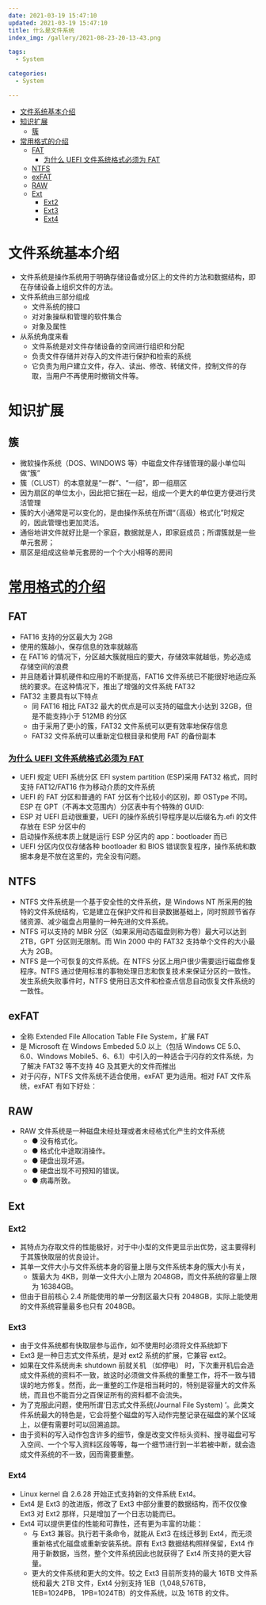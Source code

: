 ```yaml
---
date: 2021-03-19 15:47:10
updated: 2021-03-19 15:47:10
title: 什么是文件系统
index_img: /gallery/2021-08-23-20-13-43.png

tags:
  - System

categories:
  - System

---
```


- [文件系统基本介绍](#文件系统基本介绍)
- [知识扩展](#知识扩展)
  - [簇](#簇)
- [常用格式的介绍](#常用格式的介绍)
  - [FAT](#fat)
    - [为什么 UEFI 文件系统格式必须为 FAT](#为什么-uefi-文件系统格式必须为-fat)
  - [NTFS](#ntfs)
  - [exFAT](#exfat)
  - [RAW](#raw)
  - [Ext](#ext)
    - [Ext2](#ext2)
    - [Ext3](#ext3)
    - [Ext4](#ext4)

# 文件系统基本介绍

- 文件系统是操作系统用于明确存储设备或分区上的文件的方法和数据结构，即在存储设备上组织文件的方法。
- 文件系统由三部分组成
  - 文件系统的接口
  - 对对象操纵和管理的软件集合
  - 对象及属性
- 从系统角度来看
  - 文件系统是对文件存储设备的空间进行组织和分配
  - 负责文件存储并对存入的文件进行保护和检索的系统
  - 它负责为用户建立文件，存入、读出、修改、转储文件，控制文件的存取，当用户不再使用时撤销文件等。

# 知识扩展

## 簇

- 微软操作系统（DOS、WINDOWS 等）中磁盘文件存储管理的最小单位叫做“簇”
- 簇（CLUST）的本意就是“一群”、“一组”，即一组扇区
- 因为扇区的单位太小，因此把它捆在一起，组成一个更大的单位更方便进行灵活管理
- 簇的大小通常是可以变化的，是由操作系统在所谓“（高级）格式化”时规定的，因此管理也更加灵活。
- 通俗地讲文件就好比是一个家庭，数据就是人，即家庭成员；所谓簇就是一些单元套房；
- 扇区是组成这些单元套房的一个个大小相等的房间

# [常用格式的介绍](https://baike.baidu.com/item/%E6%96%87%E4%BB%B6%E7%B3%BB%E7%BB%9F/4827215)

## FAT

- FAT16 支持的分区最大为 2GB
- 使用的簇越小，保存信息的效率就越高
- 在 FAT16 的情况下，分区越大簇就相应的要大，存储效率就越低，势必造成存储空间的浪费
- 并且随着计算机硬件和应用的不断提高，FAT16 文件系统已不能很好地适应系统的要求。在这种情况下，推出了增强的文件系统 FAT32
- FAT32 主要具有以下特点
  - 同 FAT16 相比 FAT32 最大的优点是可以支持的磁盘大小达到 32GB，但是不能支持小于 512MB 的分区
  - 由于采用了更小的簇，FAT32 文件系统可以更有效率地保存信息
  - FAT32 文件系统可以重新定位根目录和使用 FAT 的备份副本

### [为什么 UEFI 文件系统格式必须为 FAT](https://zhuanlan.zhihu.com/p/25992179)

- UEFI 规定 UEFI 系统分区 EFI system partition (ESP)采用 FAT32 格式，同时支持 FAT12/FAT16 作为移动介质的文件系统
- UEFI 的 FAT 分区和普通的 FAT 分区有个比较小的区别，即 OSType 不同。ESP 在 GPT（不再本文范围内）分区表中有个特殊的 GUID:
- ESP 对 UEFI 启动很重要，UEFI 的操作系统引导程序是以后缀名为.efi 的文件存放在 ESP 分区中的
- 启动操作系统本质上就是运行 ESP 分区内的 app：bootloader 而已
- UEFI 分区内仅仅存储各种 bootloader 和 BIOS 错误恢复程序，操作系统和数据本身是不放在这里的，完全没有问题。

## NTFS

- NTFS 文件系统是一个基于安全性的文件系统，是 Windows NT 所采用的独特的文件系统结构，它是建立在保护文件和目录数据基础上，同时照顾节省存储资源、减少磁盘占用量的一种先进的文件系统。
- NTFS 可以支持的 MBR 分区（如果采用动态磁盘则称为卷）最大可以达到 2TB，GPT 分区则无限制。而 Win 2000 中的 FAT32 支持单个文件的大小最大为 2GB。
- NTFS 是一个可恢复的文件系统。在 NTFS 分区上用户很少需要运行磁盘修复程序。NTFS 通过使用标准的事物处理日志和恢复技术来保证分区的一致性。发生系统失败事件时，NTFS 使用日志文件和检查点信息自动恢复文件系统的一致性。

## exFAT

- 全称 Extended File Allocation Table File System，扩展 FAT
- 是 Microsoft 在 Windows Embeded 5.0 以上（包括 Windows CE 5.0、6.0、Windows Mobile5、6、6.1）中引入的一种适合于闪存的文件系统，为了解决 FAT32 等不支持 4G 及其更大的文件而推出
- 对于闪存，NTFS 文件系统不适合使用，exFAT 更为适用。相对 FAT 文件系统，exFAT 有如下好处：

## RAW

- RAW 文件系统是一种磁盘未经处理或者未经格式化产生的文件系统
  - ● 没有格式化。
  - ● 格式化中途取消操作。
  - ● 硬盘出现坏道。
  - ● 硬盘出现不可预知的错误。
  - ● 病毒所致。

## Ext

### Ext2

- 其特点为存取文件的性能极好，对于中小型的文件更显示出优势，这主要得利于其簇快取层的优良设计。
- 其单一文件大小与文件系统本身的容量上限与文件系统本身的簇大小有关，
  - 簇最大为 4KB，则单一文件大小上限为 2048GB，而文件系统的容量上限为 16384GB。
- 但由于目前核心 2.4 所能使用的单一分割区最大只有 2048GB，实际上能使用的文件系统容量最多也只有 2048GB。

### Ext3

- 由于文件系统都有快取层参与运作，如不使用时必须将文件系统卸下
- Ext3 是一种日志式文件系统，是对 ext2 系统的扩展，它兼容 ext2。
- 如果在文件系统尚未 shutdown 前就关机 （如停电） 时，下次重开机后会造成文件系统的资料不一致，故这时必须做文件系统的重整工作，将不一致与错误的地方修复。然而，此一重整的工作是相当耗时的，特别是容量大的文件系统，而且也不能百分之百保证所有的资料都不会流失。
- 为了克服此问题，使用所谓‘日志式文件系统(Journal File System) ’。此类文件系统最大的特色是，它会将整个磁盘的写入动作完整记录在磁盘的某个区域上，以便有需要时可以回溯追踪。
- 由于资料的写入动作包含许多的细节，像是改变文件标头资料、搜寻磁盘可写入空间、一个个写入资料区段等等，每一个细节进行到一半若被中断，就会造成文件系统的不一致，因而需要重整。

### Ext4

- Linux kernel 自 2.6.28 开始正式支持新的文件系统 Ext4。
- Ext4 是 Ext3 的改进版，修改了 Ext3 中部分重要的数据结构，而不仅仅像 Ext3 对 Ext2 那样，只是增加了一个日志功能而已。
- Ext4 可以提供更佳的性能和可靠性，还有更为丰富的功能：
  - 与 Ext3 兼容。执行若干条命令，就能从 Ext3 在线迁移到 Ext4，而无须重新格式化磁盘或重新安装系统。原有 Ext3 数据结构照样保留，Ext4 作用于新数据，当然，整个文件系统因此也就获得了 Ext4 所支持的更大容量。
  - 更大的文件系统和更大的文件。较之 Ext3 目前所支持的最大 16TB 文件系统和最大 2TB 文件，Ext4 分别支持 1EB（1,048,576TB， 1EB=1024PB， 1PB=1024TB）的文件系统，以及 16TB 的文件。
